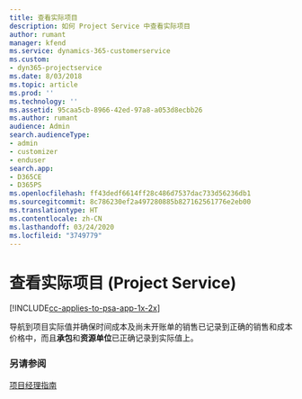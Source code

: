 ```yaml
---
title: 查看实际项目
description: 如何 Project Service 中查看实际项目
author: rumant
manager: kfend
ms.service: dynamics-365-customerservice
ms.custom:
- dyn365-projectservice
ms.date: 8/03/2018
ms.topic: article
ms.prod: ''
ms.technology: ''
ms.assetid: 95caa5cb-8966-42ed-97a8-a053d8ecbb26
ms.author: rumant
audience: Admin
search.audienceType:
- admin
- customizer
- enduser
search.app:
- D365CE
- D365PS
ms.openlocfilehash: ff43dedf6614ff28c486d7537dac733d56236db1
ms.sourcegitcommit: 8c786230ef2a497280885b827162561776e2eb00
ms.translationtype: HT
ms.contentlocale: zh-CN
ms.lasthandoff: 03/24/2020
ms.locfileid: "3749779"
---
```

# <a name="review-project-actuals-project-service"></a>查看实际项目 (Project Service)

[!INCLUDE[cc-applies-to-psa-app-1x-2x](../includes/cc-applies-to-psa-app-1x-2x.md)]

导航到项目实际值并确保时间成本及尚未开账单的销售已记录到正确的销售和成本价格中，而且**承包**和**资源单位**已正确记录到实际值上。  
  
### <a name="see-also"></a>另请参阅  
 [项目经理指南](../project-service/project-manager-guide.md)
